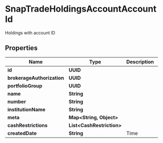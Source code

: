 

# SnapTradeHoldingsAccountAccountId

Holdings with account ID

## Properties

| Name | Type | Description | Notes |
|------------ | ------------- | ------------- | -------------|
|**id** | **UUID** |  |  [optional] |
|**brokerageAuthorization** | **UUID** |  |  [optional] |
|**portfolioGroup** | **UUID** |  |  [optional] |
|**name** | **String** |  |  [optional] |
|**number** | **String** |  |  [optional] |
|**institutionName** | **String** |  |  [optional] |
|**meta** | **Map&lt;String, Object&gt;** |  |  [optional] |
|**cashRestrictions** | **List&lt;CashRestriction&gt;** |  |  [optional] |
|**createdDate** | **String** | Time |  [optional] |



